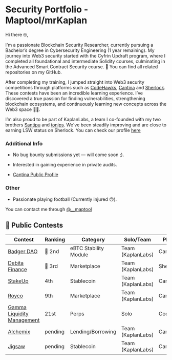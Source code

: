 # Security Portfolio - Maptool/mrKaplan

Hi there 🤓,

I'm a passionate Blockchain Security Researcher, currently pursuing a Bachelor’s degree in Cybersecurity Engineering (1 year remaining). My journey into Web3 security started with the Cyfrin Updraft program, where I completed all foundational and intermediate Solidity courses, culminating in the Advanced Smart Contract Security course. 📁 You can find all related repositories on my GitHub.

After completing my training, I jumped straight into Web3 security competitions through platforms such as [CodeHawks](https://codehawks.cyfrin.io/contests?contestType=all&ended=true&judging=true&live=true&sort=state&upcoming=true), [Cantina](https://cantina.xyz/opportunities/competitions) and [Sherlock](https://audits.sherlock.xyz/contests). These contests have been an incredible learning experience. I’ve discovered a true passion for finding vulnerabilities, strengthening blockchain ecosystems, and continuously learning new concepts across the Web3 space 🧠🔐.

I’m also proud to be part of KaplanLabs, a team I co-founded with my two brothers [Santipu](https://github.com/santipu03/santipu03/tree/main) and [tonips](https://cantina.xyz/u/tonips). We've been steadily improving and are close to earning LSW status on Sherlock. You can check our profile [here](https://audits.sherlock.xyz/watson/KaplanLabs)

### Additional Info
- No bug bounty submissions yet — will come soon ;).

- Interested in gaining experience in private audits.

- [Cantina Public Profile](https://cantina.xyz/u/maptool)

### Other
- Passionate playing football (Currently injured 🙃).

You can contact me through [@__maptool](https://x.com/__maptool)


## 🔎 Public Contests

| Contest                | Ranking | Category  | Solo/Team       | Platform       | Report  |
|------------------------|---------|---------------|--------|--------|---------|
|  [Badger DAO](https://cantina.xyz/competitions/f57ffb47-0ded-4f04-bcec-ecd7d47fad58)            | 🥈 2nd     | eBTC Stability Module  |Team (KaplanLabs)| Cantina       |  pending   |
|  [Debita Finance](https://audits.sherlock.xyz/contests/627)                  | 🥉 3rd   | Marketplace|Team (KaplanLabs)   | Sherlock       |  [link](https://audits.sherlock.xyz/contests/627/report)        |
|  [StakeUp](https://cantina.xyz/competitions/61087007-c7e9-4c4e-9d90-4e118933fecf) | 4th     | Stablecoin |Team (KaplanLabs)| Cantina      |  [link](https://cantina.xyz/competitions/61087007-c7e9-4c4e-9d90-4e118933fecf)              |
|  [Royco](https://cantina.xyz/competitions/fadb5a8f-e39c-4a6b-89f6-a03858bb8602)           | 9th     | Marketplace |Team (KaplanLabs) | Cantina      |  [link](https://cantina.xyz/competitions/fadb5a8f-e39c-4a6b-89f6-a03858bb8602)       |
|  [Gamma Liquidity Management](https://codehawks.cyfrin.io/c/2025-02-gamma)            | 21st      | Perps  |Solo| CodeHawks       |  [link](https://codehawks.cyfrin.io/c/2025-02-gamma/results?lt=contest&page=1&sc=reward&sj=reward&t=report)              |
|  [Alchemix](https://cantina.xyz/competitions/e68909e6-3491-4a94-a707-ecf0c89cf72a)            | pending      | Lending/Borrowing  |Team (KaplanLabs)| Cantina       |  [pending]()              |
|  [Jigsaw](https://cantina.xyz/competitions/7a40c849-0b35-4128-b084-d9a83fd533ea)            | pending      | Stablecoin  |Team (KaplanLabs)| Cantina       |  [pending]()              |

<br>
